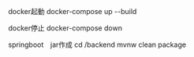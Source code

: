 docker起動
docker-compose up --build

docker停止
docker-compose down

springboot　jar作成
cd /backend
mvnw clean package